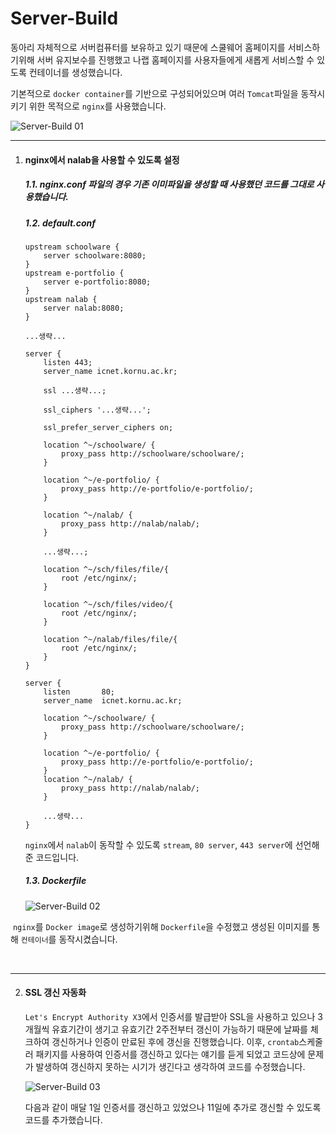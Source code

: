 # Server-Build



동아리 자체적으로 서버컴퓨터를 보유하고 있기 때문에 스쿨웨어 홈페이지를 서비스하기위해 서버 유지보수를 진행했고 나랩 홈페이지를 사용자들에게 새롭게 서비스할 수 있도록 컨테이너를 생성했습니다.

기본적으로 `docker container`를 기반으로 구성되어있으며 여러 `Tomcat`파일을 동작시키기 위한 목적으로 `nginx`를 사용했습니다.

![Server-Build 01](https://user-images.githubusercontent.com/43952470/106358470-cd212600-634f-11eb-8a11-3c7eee4c69ed.png)



---

1. #### nginx에서 nalab을 사용할 수 있도록 설정

   ##### 1.1. nginx.conf 파일의 경우 기존 이미파일을 생성할 때 사용했던 코드를 그대로 사용했습니다.

   

   ##### 1.2. default.conf

   ``` nginx
   upstream schoolware {
       server schoolware:8080;
   }
   upstream e-portfolio {
       server e-portfolio:8080;
   }
   upstream nalab {
       server nalab:8080;
   }
   
   ...생략...
   
   server {
       listen 443;
       server_name icnet.kornu.ac.kr;
   
       ssl ...생략...;
   
       ssl_ciphers '...생략...';
   
       ssl_prefer_server_ciphers on;
   
       location ^~/schoolware/ {
           proxy_pass http://schoolware/schoolware/;
       }
   
       location ^~/e-portfolio/ {
           proxy_pass http://e-portfolio/e-portfolio/;
       }
   
       location ^~/nalab/ {
           proxy_pass http://nalab/nalab/;
       }
   
       ...생략...;
   
       location ^~/sch/files/file/{
           root /etc/nginx/;
       }
   
       location ^~/sch/files/video/{
           root /etc/nginx/;
       }
   
       location ^~/nalab/files/file/{
           root /etc/nginx/;
       }
   }
   
   server {
       listen       80;
       server_name  icnet.kornu.ac.kr;
   
       location ^~/schoolware/ {
           proxy_pass http://schoolware/schoolware/;
       }
   
       location ^~/e-portfolio/ {
           proxy_pass http://e-portfolio/e-portfolio/;
       }
       location ^~/nalab/ {
           proxy_pass http://nalab/nalab/;
       }
   
       ...생략...
   }
   ```

   `nginx`에서 `nalab`이 동작할 수 있도록 `stream`, `80 server`, `443 server`에 선언해준 코드입니다.

   

   ##### 1.3. Dockerfile

   ![Server-Build 02](https://user-images.githubusercontent.com/43952470/106358466-c692ae80-634f-11eb-96f7-96e8b72a199d.png)

​	`nginx`를 `Docker image`로 생성하기위해 `Dockerfile`을 수정했고 생성된 이미지를 통해 `컨테이너`를 동작시켰습니다.

​	

---

2. #### SSL 갱신 자동화

   `Let's Encrypt Authority X3`에서 인증서를 발급받아 SSL을 사용하고 있으나 3개월씩 유효기간이 생기고 유효기간 2주전부터 갱신이 가능하기 때문에 날짜를 체크하여 갱신하거나 인증이 만료된 후에 갱신을 진행했습니다. 이후, `crontab`스케줄러 패키지를 사용하여 인증서를 갱신하고 있다는 얘기를 듣게 되었고 코드상에 문제가 발생하여 갱신하지 못하는 시기가 생긴다고 생각하여 코드를 수정했습니다.

   

   ![Server-Build 03](https://user-images.githubusercontent.com/43952470/106358464-c2669100-634f-11eb-9b49-4d9dfc9a975a.png)

   다음과 같이 매달 1일 인증서를 갱신하고 있었으나 11일에 추가로 갱신할 수 있도록 코드를 추가했습니다.

   